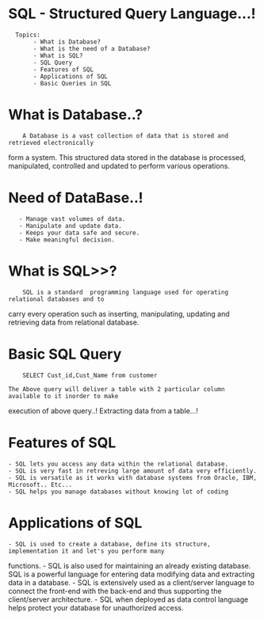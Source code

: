 # SQL - Structured Query Language...!

      Topics:
           - What is Database?
           - What is the need of a Database?
           - What is SQL?
           - SQL Query
           - Features of SQL
           - Applications of SQL
           - Basic Queries in SQL

# What is Database..?

        A Database is a vast collection of data that is stored and retrieved electronically
form a system. This structured data stored in the database is processed, manipulated, controlled
and updated to perform various operations.


# Need of DataBase..!
   
       - Manage vast volumes of data.
       - Manipulate and update data.
       - Keeps your data safe and secure.
       - Make meaningful decision.


# What is SQL>>?
 
        SQL is a standard  programming language used for operating relational databases and to 
carry every operation such as inserting, manipulating, updating and retrieving data from relational
database.


# Basic SQL Query

        SELECT Cust_id,Cust_Name from customer
    
    The Above query will deliver a table with 2 particular column available to it inorder to make 
execution of above query..! Extracting data from a table...!


# Features of SQL 

    - SQL lets you access any data within the relational database.
    - SQL is very fast in retreving large amount of data very efficiently.
    - SQL is versatile as it works with database systems from Oracle, IBM, Microsoft.. Etc...
    - SQL helps you manage databases without knowing lot of coding


# Applications of SQL

    - SQL is used to create a database, define its structure, implementation it and let's you perform many 
functions.
    - SQL is also used for maintaining an already existing database. SQL is a powerful language for entering
data modifying data and extracting data in a database.
    - SQL is extensively used as a client/server language to connect the front-end with the back-end and thus
supporting the client/server architecture.
    - SQL when deployed as data control language helps protect your database for unauthorized access.